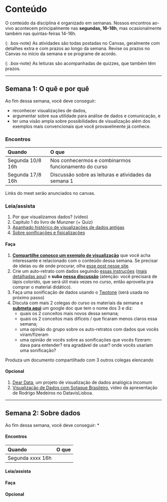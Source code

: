 # Conteúdo

O conteúdo da disciplina é organizado em semanas.
Nossos encontros ao-vivo acontecem principalmente nas **segundas, 16-18h**, mas ocasionalmente também nas quintas-feiras 14-16h.

{: .box-note}
As atividades são todas postadas no Canvas, geralmente com detalhes extra e com prazos ao longo da semana. Revise os prazos no Canvas no início da semana e se programe de acordo.

{: .box-note}
As leituras são acompanhadas de quizzes, que também têm prazos.

--------------

## Semana 1: O quê e por quê

Ao fim dessa semana, você deve conseguir:
* reconhecer visualizações de dados,
* argumentar sobre sua utilidade para análise de dados e comunicação, e
* ter uma visão ampla sobre possibilidades de visualização além dos exemplos mais convencionais que você provavelmente já conhece.

### Encontros

| Quando           | O que   |
| :------ |:--- |
| Segunda 10/8 16h | Nos conhecermos e combinarmos funcionamento do curso |
| Segunda 17/8 16h | Discussão sobre as leituras e atividades da semana 1 |

Links do meet serão anunciados no canvas.

### Leia/assista

1. Por que visualizamos dados? (vídeo)
1. Capítulo 1 do livro de Munzner (+ Quiz)
1. [Apanhado histórico de visualizações de dados antigas](https://history.infowetrust.com/)
1. [Sobre sonificações e fisicalizações](/vis-ppgcc/2020-07-23-sonificacoes-fisicalizacoes)

#### Faça

1. **[Compartilhe conosco um exemplo de visualização](https://canvas.instructure.com/courses/2189805/discussion_topics/9421094)** que você acha interessante e relacionado com o conteúdo dessa semana. Se precisar de ideias ou de onde procurar, olha [esse post nesse site](/2020-07-24-onde-acompanhar-vis).
1. Crie um auto-retrato com dados seguindo [essas instruções](https://ideas.ted.com/how-to-draw-your-own-selfie-using-your-personal-data/) ([mais detalhadas aqui](https://canvas.instructure.com/courses/2189805/discussion_topics/9421551)) e **suba [nessa discussão](https://canvas.instructure.com/courses/2189805/discussion_topics/9421551)** (atenção: você precisará de lápis colorido, que será útil mais vezes no curso, então aproveita pra comprar o material didático).
1. Faça uma sonificação de dados usando o [Twotone](https://twotone.io/) (será usada no próximo passo)
1. Discuta com mais 2 colegas do curso os materiais da semana e **[submeta aqui](https://canvas.instructure.com/courses/2189805/assignments/16396860?module_item_id=33787105)** um google doc que tem o nome dos 3 e diz:
    * quais os 2 conceitos mais novos dessa semana;
    * quais os 2 conceitos mais difíceis / que ficaram menos claros essa semana;
    * uma opinião do grupo sobre os auto-retratos com dados que vocês viram/fizeram
    * uma opinião de vocês sobre as sonificações que vocês fizeram: dava para entender? era agradável de usar? onde vocês usariam uma sonificação?

Produza um documento compartilhado com 3 outros colegas elencando

#### Opcional
1. [Dear Data](http://www.dear-data.com/theproject), um projeto de visualização de dados analógica incomum
1. [Visualização de Dados com Sotaque Brasileiro](https://www.youtube.com/watch?v=NMtDGrWrOig), vídeo da apresentação de Rodrigo Medeiros no DatavisLisboa.

--------------

## Semana 2: Sobre dados

Ao fim dessa semana, você deve conseguir:
*

#### Encontros

| Quando           | O que   |
| :------ |:--- |
| Segunda xxxx 16h |  |

#### Leia/assista


#### Faça


#### Opcional
